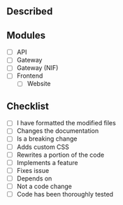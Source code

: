 ## Described

<!-- Describe this Pull Request, and what it does. -->

## Modules

<!-- Which of the following modules are modified -->

- [ ] API
- [ ] Gateway
- [ ] Gateway (NIF)
- [ ] Frontend
  - [ ] Website

## Checklist

- [ ] I have formatted the modified files
- [ ] Changes the documentation
- [ ] Is a breaking change
- [ ] Adds custom CSS
- [ ] Rewrites a portion of the code
- [ ] Implements a feature
- [ ] Fixes issue <!--#ISSUE_NUMBER-->
- [ ] Depends on <!--#PULL_REQUEST_NUMBER-->
- [ ] Not a code change
- [ ] Code has been thoroughly tested
